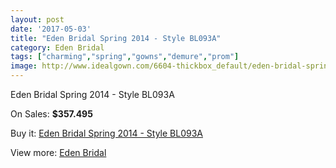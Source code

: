 ```yaml
---
layout: post
date: '2017-05-03'
title: "Eden Bridal Spring 2014 - Style BL093A"
category: Eden Bridal
tags: ["charming","spring","gowns","demure","prom"]
image: http://www.idealgown.com/6604-thickbox_default/eden-bridal-spring-2014-style-bl093a.jpg
---
```

Eden Bridal Spring 2014 - Style BL093A

On Sales: **$357.495**
<a href="https://www.idealgown.com/en/eden-bridal/2859-eden-bridal-spring-2014-style-bl093a.html"><amp-img layout="responsive" width="600" height="600" src="//www.idealgown.com/6604-thickbox_default/eden-bridal-spring-2014-style-bl093a.jpg" alt="Eden Bridal Spring 2014 - Style BL093A 0" /></a>
<a href="https://www.idealgown.com/en/eden-bridal/2859-eden-bridal-spring-2014-style-bl093a.html"><amp-img layout="responsive" width="600" height="600" src="//www.idealgown.com/6606-thickbox_default/eden-bridal-spring-2014-style-bl093a.jpg" alt="Eden Bridal Spring 2014 - Style BL093A 1" /></a>
<a href="https://www.idealgown.com/en/eden-bridal/2859-eden-bridal-spring-2014-style-bl093a.html"><amp-img layout="responsive" width="600" height="600" src="//www.idealgown.com/6605-thickbox_default/eden-bridal-spring-2014-style-bl093a.jpg" alt="Eden Bridal Spring 2014 - Style BL093A 2" /></a>
<a href="https://www.idealgown.com/en/eden-bridal/2859-eden-bridal-spring-2014-style-bl093a.html"><amp-img layout="responsive" width="600" height="600" src="//www.idealgown.com/6603-thickbox_default/eden-bridal-spring-2014-style-bl093a.jpg" alt="Eden Bridal Spring 2014 - Style BL093A 3" /></a>

Buy it: [Eden Bridal Spring 2014 - Style BL093A](https://www.idealgown.com/en/eden-bridal/2859-eden-bridal-spring-2014-style-bl093a.html "Eden Bridal Spring 2014 - Style BL093A")

View more: [Eden Bridal](https://www.idealgown.com/en/34-eden-bridal "Eden Bridal")